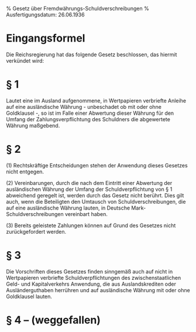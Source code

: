 % Gesetz über Fremdwährungs-Schuldverschreibungen
% Ausfertigungsdatum: 26.06.1936
 
# Eingangsformel

Die Reichsregierung hat das folgende Gesetz beschlossen, das hiermit verkündet wird:

# § 1

Lautet eine im Ausland aufgenommene, in Wertpapieren verbriefte Anleihe auf eine ausländische Währung - unbeschadet ob mit oder ohne Goldklausel -, so ist im Falle einer Abwertung dieser Währung für den Umfang der Zahlungsverpflichtung des Schuldners die abgewertete Währung maßgebend.

# § 2

(1) Rechtskräftige Entscheidungen stehen der Anwendung dieses Gesetzes nicht entgegen.

(2) Vereinbarungen, durch die nach dem Eintritt einer Abwertung der ausländischen Währung der Umfang der Schuldverpflichtung von § 1 abweichend geregelt ist, werden durch das Gesetz nicht berührt. Dies gilt auch, wenn die Beteiligten den Umtausch von Schuldverschreibungen, die auf eine ausländische Währung lauten, in Deutsche Mark-Schuldverschreibungen vereinbart haben.

(3) Bereits geleistete Zahlungen können auf Grund des Gesetzes nicht zurückgefordert werden.

# § 3

Die Vorschriften dieses Gesetzes finden sinngemäß auch auf nicht in Wertpapieren verbriefte Schuldverpflichtungen des zwischenstaatlichen Geld- und Kapitalverkehrs Anwendung, die aus Auslandskrediten oder Ausländerguthaben herrühren und auf ausländische Währung mit oder ohne Goldklausel lauten.

# § 4 – (weggefallen)
